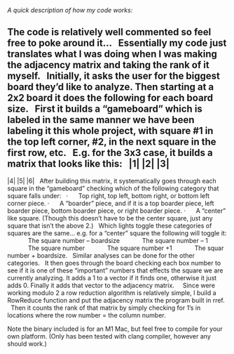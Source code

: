 *A quick description of how my code works:*
 
 
 
The code is relatively well commented so feel free to poke around it...
 
Essentially my code just translates what I was doing when I was making the adjacency matrix and taking the rank of it myself.
 
Initially, it asks the user for the biggest board they’d like to analyze. Then starting at a 2x2 board it does the following for each board size.
 
First it builds a “gameboard” which is labeled in the same manner we have been labeling it this whole project, with square #1 in the top left corner, #2, in the next square in the first row, etc.
 
E.g. for the 3x3 case, it builds a matrix that looks like this:
 
|1| |2| |3|
----------
|4| |5| |6|
 
After building this matrix, it systematically goes through each square in the “gameboard” checking which of the following category that square falls under:
 
·      Top right, top left, bottom right, or bottom left corner piece.
·      A “boarder” piece, and if it is a top boarder piece, left boarder piece, bottom boarder piece, or right boarder piece.
·      A “center” like square. (Though this doesn’t have to be the center square, just any square that isn’t the above 2.)
 
Which lights toggle these categories of squares are the same… e.g. for a “center” square the following will toggle it:
            The square number – boardsize
            The square number – 1
            The square number
            The square number +1
            The squar number + boardsize.
 
Similar analyses can be done for the other categories.
 
It then goes through the board checking each box number to see if it is one of these “important” numbers that effects the square we are currently analyzing. It adds a 1 to a vector if it finds one, otherwise it just adds 0. Finally it adds that vector to the adjacency matrix.
 
 
Since were working modulo 2 a row reduction algorithm is relatively simple, I build a RowReduce function and put the adjacency matrix the program built in rref.
 
Then it counts the rank of that matrix by simply checking for 1’s in locations where the row number = the column number.

Note the binary included is for an M1 Mac, but feel free to compile for your own platform. (Only has been tested with clang compiler, however any should work.)
